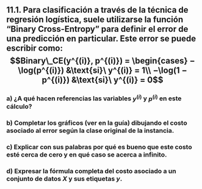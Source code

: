 ## 11.1. Para clasificación a través de la técnica de regresión logística, suele utilizarse la función “Binary Cross-Entropy” para definir el error de una predicción en particular. Este error se puede escribir como: $$Binary\_CE(y^{(i)}, p^{(i)}) = \begin{cases} −\log(p^{(i)}) &\text{si}\ y^{(i)} = 1\\ −\log(1 − p^{(i)}) &\text{si}\ y^{(i)} = 0$$

### a) ¿A qué hacen referencias las variables $y^{(i)}$ y $p^{(i)}$ en este cálculo?

### b) Completar los gráficos (ver en la guía) dibujando el costo asociado al error según la clase original de la instancia. 

### c) Explicar con sus palabras por qué es bueno que este costo esté cerca de cero y en qué caso se acerca a infinito.

### d) Expresar la fórmula completa del costo asociado a un conjunto de datos $X$ y sus etiquetas $y$.
